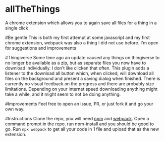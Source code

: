 # allTheThings
A chrome extension which allows you to again save all files for a thing in a single click

#Be gentle
This is both my first attempt at some javascript and my first chrome extension, webpack was also a thing I did not use before. I'm open for suggestions and improvements

#Thingiverse
Some time ago an update caused any things on thingiverse to no longer be available as a zip,  but as separate files you now have to download individually. I don't like clicken that often. This plugin adds a listener to the download all button which, when clicked,  will download all files on the background and present a saving dialog when finished. There is currently no visual feedback on the progress and there are probably size limitations. Depending on your internet speed downloading anything might take a while, and it might seem to not be doing anything.

#Improvements
Feel free to open an issue, PR, or just fork it and go your own way.

#Instructions
Clone the repo, you will need [npm](https://www.npmjs.com/) and [webpack](https://webpack.js.org/).
Open a command prompt in the repo, run npm-install and you should be good to go. 
Run `npx webpack` to get all your code in 1 file and upload that as the new extension.
